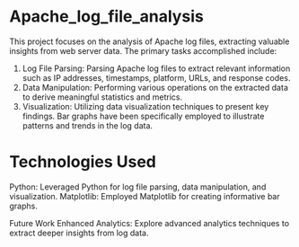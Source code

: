 # Apache_log_file_analysis
This project focuses on the analysis of Apache log files, extracting valuable insights from web server data. The primary tasks accomplished include:

1. Log File Parsing: Parsing Apache log files to extract relevant information such as IP addresses, timestamps, platform, URLs, and response codes.
2. Data Manipulation: Performing various operations on the extracted data to derive meaningful statistics and metrics.
3. Visualization: Utilizing data visualization techniques to present key findings. Bar graphs have been specifically employed to illustrate patterns and trends in the log data.

# Technologies Used
Python: Leveraged Python for log file parsing, data manipulation, and visualization.
Matplotlib: Employed Matplotlib for creating informative bar graphs.

Future Work
Enhanced Analytics: Explore advanced analytics techniques to extract deeper insights from log data.
